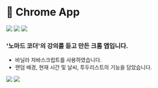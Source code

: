 # 📌 Chrome App

<div>
  <img src="https://img.shields.io/badge/JavaScript-F7DF1E?style=flat-square&logo=JavaScript&logoColor=white" />
  <img src="https://img.shields.io/badge/HTML-E34F26?style=flat-square&logo=HTML5&logoColor=white"/>
  <img src="https://img.shields.io/badge/CSS-1572B6?style=flat-square&logo=CSS3&logoColor=white"/>
</div>

### '노마드 코더'의 강의를 듣고 만든 크롬 앱입니다.

- 바닐라 자바스크립트를 사용하였습니다.
- 랜덤 배경, 현재 시간 및 날씨, 투두리스트의 기능을 담았습니다.

<img src="https://user-images.githubusercontent.com/62992641/200161046-7f85a190-4e2f-476d-ab16-f205b2b18a6e.png" />
<img src="https://user-images.githubusercontent.com/62992641/200161118-694e2044-9fc4-42d1-ac36-f58f7af046bb.png" />
